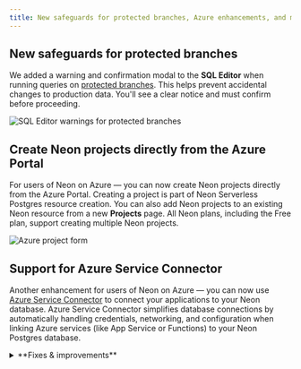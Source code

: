 ```yaml
---
title: New safeguards for protected branches, Azure enhancements, and more
---
```


## New safeguards for protected branches

We added a warning and confirmation modal to the **SQL Editor** when running queries on [protected branches](/docs/guides/protected-branches). This helps prevent accidental changes to production data. You'll see a clear notice and must confirm before proceeding.

  ![SQL Editor warnings for protected branches](/docs/relnotes/sql_editor_warning.png)

## Create Neon projects directly from the Azure Portal

For users of Neon on Azure — you can now create Neon projects directly from the Azure Portal. Creating a project is part of Neon Serverless Postgres resource creation. You can also add Neon projects to an existing Neon resource from a new **Projects** page. All Neon plans, including the Free plan, support creating multiple Neon projects.

  ![Azure project form](/docs/relnotes/azure_project_form.png)

## Support for Azure Service Connector

Another enhancement for users of Neon on Azure — you can now use [Azure Service Connector](https://learn.microsoft.com/en-us/azure/service-connector/overview) to connect your applications to your Neon database. Azure Service Connector simplifies database connections by automatically handling credentials, networking, and configuration when linking Azure services (like App Service or Functions) to your Neon Postgres database.

<details>

<summary>**Fixes & improvements**</summary>

- **Neon Console**

  The **Computes** tab on individual branch pages in the Neon Console now shows **Started** and **Suspended** labels for the primary compute, indicating when the compute was last started or suspended.

  ![compute started label](/docs/relnotes/compute_started.png)

- **Neon API**

  - We added a `started_at` attribute to the [Retrieve compute endpoint details](https://api-docs.neon.tech/reference/getprojectendpoint) response. This timestamp shows when your Neon compute was last started. Since Neon computes pick up the latest available updates on restart, this information can help you track when [compute updates](/docs/manage/updates) were last applied.
 
- **Vercel Native Integration**

  New Neon projects (referred to as _Databases_ in Vercel) now use Postgres 17 by default. Previously, projects created through the [Vercel Native Integration](/docs/guides/vercel-native-integration) used Postgres 15.

- **Fixes**

  Fixed an issue that caused the **Tables** page in the Neon Console to reload when the browser tab regained focus.

</details>
